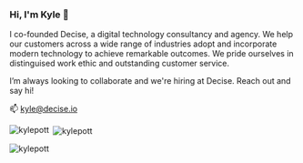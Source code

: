 ### Hi, I'm Kyle 👋

<!--
**kylepott/kylepott** is a ✨ _special_ ✨ repository because its `README.md` (this file) appears on your GitHub profile.

Here are some ideas to get you started:
-->

I co-founded Decise, a digital technology consultancy and agency. We help our customers across a wide range of industries adopt and incorporate modern technology to achieve remarkable outcomes. We pride ourselves in distinguised work ethic and outstanding customer service.

I’m always looking to collaborate and we're hiring at Decise. Reach out and say hi!

📫 kyle@decise.io

<p><img align="left" src="https://github-readme-stats.vercel.app/api/top-langs?username=kylepott&show_icons=true&locale=en&layout=compact" alt="kylepott" /></p>

<p>&nbsp;<img align="center" src="https://github-readme-stats.vercel.app/api?username=kylepott&show_icons=true&locale=en" alt="kylepott" /></p>

<p><img align="center" src="https://github-readme-streak-stats.herokuapp.com/?user=kylepott&" alt="kylepott" /></p>

